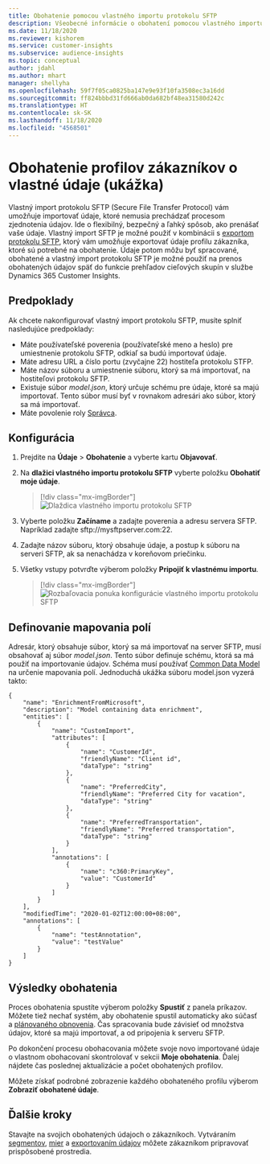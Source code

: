 ```yaml
---
title: Obohatenie pomocou vlastného importu protokolu SFTP
description: Všeobecné informácie o obohatení pomocou vlastného importu protokolu SFTP.
ms.date: 11/18/2020
ms.reviewer: kishorem
ms.service: customer-insights
ms.subservice: audience-insights
ms.topic: conceptual
author: jdahl
ms.author: mhart
manager: shellyha
ms.openlocfilehash: 59f7f05ca0825ba147e9e93f10fa3508ec3a16dd
ms.sourcegitcommit: ff824bbbd31fd666ab0da682bf48ea31580d242c
ms.translationtype: HT
ms.contentlocale: sk-SK
ms.lasthandoff: 11/18/2020
ms.locfileid: "4568501"
---
```

# <a name="enrich-customer-profiles-with-custom-data-preview"></a>Obohatenie profilov zákazníkov o vlastné údaje (ukážka)

Vlastný import protokolu SFTP (Secure File Transfer Protocol) vám umožňuje importovať údaje, ktoré nemusia prechádzať procesom zjednotenia údajov. Ide o flexibilný, bezpečný a ľahký spôsob, ako prenášať vaše údaje. Vlastný import SFTP je možné použiť v kombinácii s [exportom protokolu SFTP](export-sftp.md), ktorý vám umožňuje exportovať údaje profilu zákazníka, ktoré sú potrebné na obohatenie. Údaje potom môžu byť spracované, obohatené a vlastný import protokolu SFTP je možné použiť na prenos obohatených údajov späť do funkcie prehľadov cieľových skupín v službe Dynamics 365 Customer Insights.

## <a name="prerequisites"></a>Predpoklady

Ak chcete nakonfigurovať vlastný import protokolu SFTP, musíte splniť nasledujúce predpoklady:

- Máte používateľské poverenia (používateľské meno a heslo) pre umiestnenie protokolu SFTP, odkiaľ sa budú importovať údaje.
- Máte adresu URL a číslo portu (zvyčajne 22) hostiteľa protokolu STFP.
- Máte názov súboru a umiestnenie súboru, ktorý sa má importovať, na hostiteľovi protokolu SFTP.
- Existuje súbor *model.json*, ktorý určuje schému pre údaje, ktoré sa majú importovať. Tento súbor musí byť v rovnakom adresári ako súbor, ktorý sa má importovať.
- Máte povolenie roly [Správca](permissions.md#administrator).

## <a name="configuration"></a>Konfigurácia

1. Prejdite na **Údaje** > **Obohatenie** a vyberte kartu **Objavovať**.

1. Na **dlažici vlastného importu protokolu SFTP** vyberte položku **Obohatiť moje údaje**.

   > [!div class="mx-imgBorder"]
   > ![Dlaždica vlastného importu protokolu SFTP](media/SFTP_Custom_Import_tile.png "Dlaždica vlastného importu protokolu SFTP")

1. Vyberte položku **Začíname** a zadajte poverenia a adresu servera SFTP. Napríklad zadajte sftp://mysftpserver.com:22.

1. Zadajte názov súboru, ktorý obsahuje údaje, a postup k súboru na serveri SFTP, ak sa nenachádza v koreňovom priečinku.

1. Všetky vstupy potvrďte výberom položky **Pripojiť k vlastnému importu**.

   > [!div class="mx-imgBorder"]
   > ![Rozbaľovacia ponuka konfigurácie vlastného importu protokolu SFTP](media/SFTP_Custom_Import_Configuration_flyout.png "Rozbaľovacia ponuka konfigurácie vlastného importu protokolu SFTP")

## <a name="defining-field-mappings"></a>Definovanie mapovania polí 

Adresár, ktorý obsahuje súbor, ktorý sa má importovať na server SFTP, musí obsahovať aj súbor *model.json*. Tento súbor definuje schému, ktorá sa má použiť na importovanie údajov. Schéma musí používať [Common Data Model](https://docs.microsoft.com/common-data-model/) na určenie mapovania polí. Jednoduchá ukážka súboru model.json vyzerá takto:

```
{
    "name": "EnrichmentFromMicrosoft",
    "description": "Model containing data enrichment",
    "entities": [
        {
            "name": "CustomImport",
            "attributes": [
                {
                    "name": "CustomerId",
                    "friendlyName": "Client id",
                    "dataType": "string"
                },
                {
                    "name": "PreferredCity",
                    "friendlyName": "Preferred City for vacation",
                    "dataType": "string"
                },
                {
                    "name": "PreferredTransportation",
                    "friendlyName": "Preferred transportation",
                    "dataType": "string"
                }
            ],
            "annotations": [
                {
                    "name": "c360:PrimaryKey",
                    "value": "CustomerId"
                }
            ]
        }
    ],
    "modifiedTime": "2020-01-02T12:00:00+08:00",
    "annotations": [
        {
            "name": "testAnnotation",
            "value": "testValue"
        }
    ]
}
```

## <a name="enrichment-results"></a>Výsledky obohatenia

Proces obohatenia spustíte výberom položky **Spustiť** z panela príkazov. Môžete tiež nechať systém, aby obohatenie spustil automaticky ako súčasť a [plánovaného obnovenia](system.md#schedule-tab). Čas spracovania bude závisieť od množstva údajov, ktoré sa majú importovať, a od pripojenia k serveru SFTP.

Po dokončení procesu obohacovania môžete svoje novo importované údaje o vlastnom obohacovaní skontrolovať v sekcii **Moje obohatenia**. Ďalej nájdete čas poslednej aktualizácie a počet obohatených profilov.

Môžete získať podrobné zobrazenie každého obohateného profilu výberom **Zobraziť obohatené údaje**.

## <a name="next-steps"></a>Ďalšie kroky

Stavajte na svojich obohatených údajoch o zákazníkoch. Vytváraním [segmentov](segments.md), [mier](measures.md) a [exportovaním údajov](export-destinations.md) môžete zákazníkom pripravovať prispôsobené prostredia.


